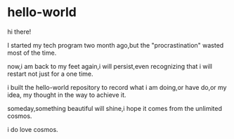 # hello-world

hi there!

I started my tech program two month ago,but the "procrastination" wasted most of the time.

now,i am back to my feet again,i will persist,even recognizing that i will restart not just for a one time.

i built the hello-world repository to record what i am doing,or have do,or my idea, my thought in the way to achieve it.

someday,something beautiful will shine,i hope it comes from the unlimited cosmos.

i do love cosmos.
